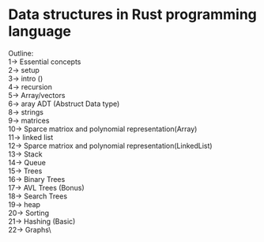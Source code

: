 # Data structures in Rust programming language

Outline:\
    1-> Essential concepts\
    2-> setup\
    3-> intro ()\
    4-> recursion\
    5-> Array/vectors\
    6-> aray ADT (Abstruct Data type)\
    8-> strings\
    9-> matrices\
    10-> Sparce matriox and polynomial representation(Array)\
    11-> linked list\
    12-> Sparce matriox and polynomial representation(LinkedList)\
    13-> Stack\
    14-> Queue\
    15-> Trees\
    16-> Binary Trees\
    17-> AVL Trees (Bonus)\
    18-> Search Trees\
    19-> heap\
    20-> Sorting\
    21-> Hashing (Basic)\
    22-> Graphs\
